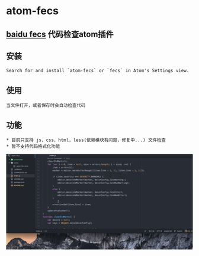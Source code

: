 # atom-fecs

## [baidu fecs](https://github.com/ecomfe/fecs) 代码检查atom插件

## 安装
    Search for and install `atom-fecs` or `fecs` in Atom's Settings view.

## 使用
    当文件打开，或者保存时会自动检查代码

## 功能
    * 目前只支持 js，css，html，less(依赖模块有问题，修复中...) 文件检查
    * 暂不支持代码格式化功能

![A screenshot of your package](https://raw.githubusercontent.com/8427003/atom-fecs/master/screenshot/screenshot.gif)
